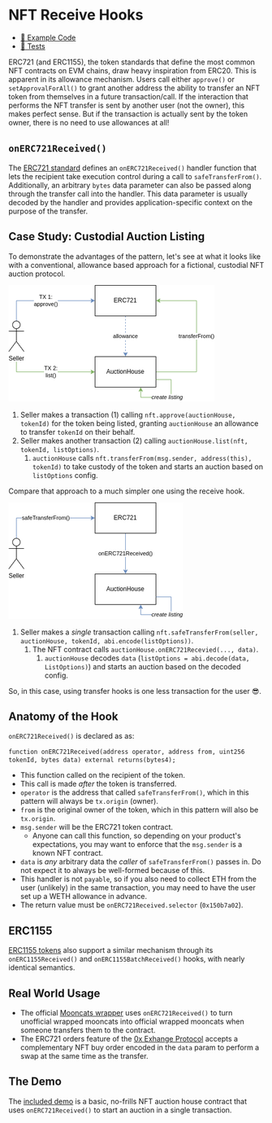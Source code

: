 # NFT Receive Hooks

- [📜 Example Code](./NftReceiveHooksAuction.sol)
- [🐞 Tests](../../test/NftReceiveHooksAuction.t.sol)

ERC721 (and ERC1155), the token standards that define the most common NFT contracts on EVM chains, draw heavy inspiration from ERC20. This is apparent in its allowance mechanism. Users call either `approve()` or `setApprovalForAll()` to grant another address the ability to transfer an NFT token from themselves in a future transaction/call. If the interaction that performs the NFT transfer is sent by another user (not the owner), this makes perfect sense. But if the transaction is actually sent by the token owner, there is no need to use allowances at all!

## `onERC721Received()`
The [ERC721 standard](https://eips.ethereum.org/EIPS/eip-721) defines an `onERC721Received()` handler function that lets the recipient take execution control during a call to `safeTransferFrom()`. Additionally, an arbitrary `bytes` data parameter can also be passed along through the transfer call into the handler. This data parameter is usually decoded by the handler and provides application-specific context on the purpose of the transfer.

## Case Study: Custodial Auction Listing

To demonstrate the advantages of the pattern, let's see at what it looks like with a conventional, allowance based approach for a fictional, custodial NFT auction protocol.

![allowance auction](./allowance-auction.png)

1. Seller makes a transaction (1) calling `nft.approve(auctionHouse, tokenId)` for the token being listed, granting `auctionHouse` an allowance to transfer `tokenId` on their behalf.
2. Seller makes another transaction (2) calling `auctionHouse.list(nft, tokenId, listOptions)`.
    1. `auctionHouse` calls `nft.transferFrom(msg.sender, address(this), tokenId)` to take custody of the token and starts an auction based on `listOptions` config.

Compare that approach to a much simpler one using the receive hook.

![hook auction](./hook-auction.png)

1. Seller makes a *single* transaction calling `nft.safeTransferFrom(seller, auctionHouse, tokenId, abi.encode(listOptions))`.
    1. The NFT contract calls `auctionHouse.onERC721Recevied(..., data)`.
        1. `auctionHouse` decodes `data` (`listOptions = abi.decode(data, ListOptions)`) and starts an auction based on the decoded config. 

So, in this case, using transfer hooks is one less transaction for the user 😎.

## Anatomy of the Hook
`onERC721Received()` is declared as as:

```solidity
function onERC721Received(address operator, address from, uint256 tokenId, bytes data) external returns(bytes4);
```

- This function called on the recipient of the token.
- This call is made *after* the token is transferred.
- `operator` is the address that called `safeTransferFrom()`, which in this pattern will always be `tx.origin` (owner).
- `from` is the original owner of the token, which in this pattern will also be `tx.origin`.
- `msg.sender` will be the ERC721 token contract.
    - Anyone can call this function, so depending on your product's expectations, you may want to enforce that the `msg.sender` is a known NFT contract.
- `data` is *any* arbitrary data the *caller* of `safeTransferFrom()` passes in. Do not expect it to always be well-formed because of this.
- This handler is not `payable`, so if you also need to collect ETH from the user (unlikely) in the same transaction, you may need to have the user set up a WETH allowance in advance.
- The return value must be `onERC721Received.selector` (`0x150b7a02`).

## ERC1155
[ERC1155 tokens](https://eips.ethereum.org/EIPS/eip-1155#erc-1155-token-receiver) also support a similar mechanism through its `onERC1155Received()` and `onERC1155BatchReceived()` hooks, with nearly identical semantics.

## Real World Usage
- The official [Mooncats wrapper](https://etherscan.io/address/0xc3f733ca98e0dad0386979eb96fb1722a1a05e69#code) uses `onERC721Received()` to turn unofficial wrapped mooncats into official wrapped mooncats when someone transfers them to the contract.
- The ERC721 orders feature of the [0x Exhange Protocol](https://github.com/0xProject/protocol/blob/development/contracts/zero-ex/contracts/src/features/nft_orders/ERC721OrdersFeature.sol#L462) accepts a complementary NFT buy order encoded in the `data` param to perform a swap at the same time as the transfer. 

## The Demo
The [included demo](./NftReceiveHooksAuction.sol) is a basic, no-frills NFT auction house contract that uses `onERC721Received()` to start an auction in a single transaction.